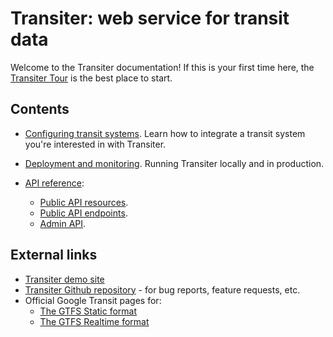 # Transiter: web service for transit data

Welcome to the Transiter documentation!
If this is your first time here,
    the [Transiter Tour](tour.md) is the best place to start.

## Contents

- [Configuring transit systems](systems.md).
    Learn how to integrate a transit system you're interested in with Transiter.
    
- [Deployment and monitoring](deployment.md).
    Running Transiter locally and in production.

- [API reference](api/index.md):
    - [Public API resources](api/public_resources.md).
    - [Public API endpoints](api/public_endpoints.md).
    - [Admin API](api/admin.md).

## External links

- [Transiter demo site](https://demo.transiter.io)
- [Transiter Github repository](https://github.com/jamespfennell/transiter) - for bug reports, feature requests, etc.
- Official Google Transit pages for:
    - [The GTFS Static format](https://developers.google.com/transit/gtfs)
    - [The GTFS Realtime format](https://developers.google.com/transit/gtfs-realtime)
